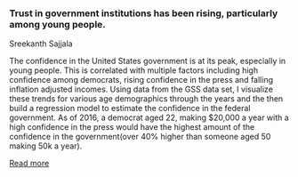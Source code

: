 ### Trust in government institutions has been rising, particularly among young people.


Sreekanth Sajjala


The confidence in the United States government is at its peak, especially in young people. This is correlated with multiple factors including high confidence among democrats, rising confidence in the press and falling inflation adjusted incomes. Using data from the GSS data set, I visualize these trends for various age demographics through the years and the then build a regression model to estimate the confidence in the federal government. As of 2016, a democrat aged 22, making $20,000 a year with a high confidence in the press would have the highest amount of the confidence in the government(over 40% higher than someone aged 50 making 50k a year).

[Read more](https://github.com/ssreekanth2000/project_2/blob/master/report2.md)
